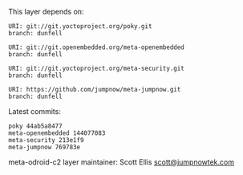 This layer depends on:

    URI: git://git.yoctoproject.org/poky.git
    branch: dunfell

    URI: git://git.openembedded.org/meta-openembedded
    branch: dunfell

    URI: git://git.yoctoproject.org/meta-security.git
    branch: dunfell

    URI: https://github.com/jumpnow/meta-jumpnow.git
    branch: dunfell

Latest commits:

    poky 44ab5a8477
    meta-openembedded 144077083
    meta-security 213e1f9
    meta-jumpnow 769783e

meta-odroid-c2 layer maintainer: Scott Ellis <scott@jumpnowtek.com>
